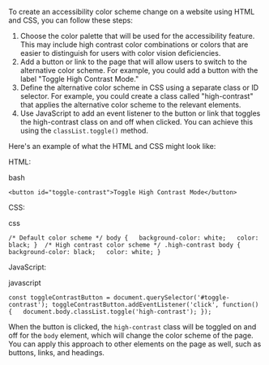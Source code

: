 To create an accessibility color scheme change on a website using HTML and CSS, you can follow these steps:

1.  Choose the color palette that will be used for the accessibility feature. This may include high contrast color combinations or colors that are easier to distinguish for users with color vision deficiencies.
2.  Add a button or link to the page that will allow users to switch to the alternative color scheme. For example, you could add a button with the label "Toggle High Contrast Mode."
3.  Define the alternative color scheme in CSS using a separate class or ID selector. For example, you could create a class called "high-contrast" that applies the alternative color scheme to the relevant elements.
4.  Use JavaScript to add an event listener to the button or link that toggles the high-contrast class on and off when clicked. You can achieve this using the `classList.toggle()` method.

Here's an example of what the HTML and CSS might look like:

HTML:

bash

`<button id="toggle-contrast">Toggle High Contrast Mode</button>`

CSS:

css

`/* Default color scheme */ body {   background-color: white;   color: black; }  /* High contrast color scheme */ .high-contrast body {   background-color: black;   color: white; }`

JavaScript:

javascript

`const toggleContrastButton = document.querySelector('#toggle-contrast'); toggleContrastButton.addEventListener('click', function() {   document.body.classList.toggle('high-contrast'); });`

When the button is clicked, the `high-contrast` class will be toggled on and off for the `body` element, which will change the color scheme of the page. You can apply this approach to other elements on the page as well, such as buttons, links, and headings.
